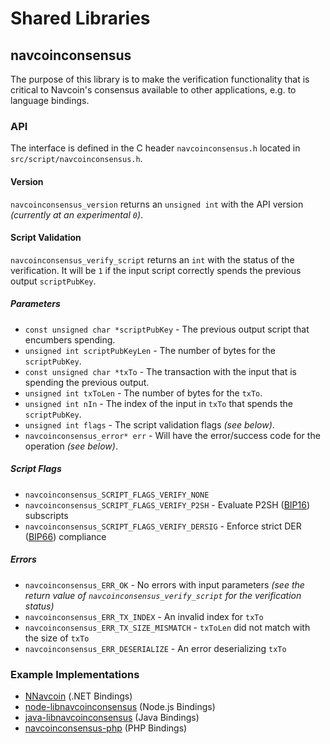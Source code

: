 Shared Libraries
================

## navcoinconsensus

The purpose of this library is to make the verification functionality that is critical to Navcoin's consensus available to other applications, e.g. to language bindings.

### API

The interface is defined in the C header `navcoinconsensus.h` located in  `src/script/navcoinconsensus.h`.

#### Version

`navcoinconsensus_version` returns an `unsigned int` with the API version *(currently at an experimental `0`)*.

#### Script Validation

`navcoinconsensus_verify_script` returns an `int` with the status of the verification. It will be `1` if the input script correctly spends the previous output `scriptPubKey`.

##### Parameters
- `const unsigned char *scriptPubKey` - The previous output script that encumbers spending.
- `unsigned int scriptPubKeyLen` - The number of bytes for the `scriptPubKey`.
- `const unsigned char *txTo` - The transaction with the input that is spending the previous output.
- `unsigned int txToLen` - The number of bytes for the `txTo`.
- `unsigned int nIn` - The index of the input in `txTo` that spends the `scriptPubKey`.
- `unsigned int flags` - The script validation flags *(see below)*.
- `navcoinconsensus_error* err` - Will have the error/success code for the operation *(see below)*.

##### Script Flags
- `navcoinconsensus_SCRIPT_FLAGS_VERIFY_NONE`
- `navcoinconsensus_SCRIPT_FLAGS_VERIFY_P2SH` - Evaluate P2SH ([BIP16](https://github.com/navcoin/bips/blob/master/bip-0016.mediawiki)) subscripts
- `navcoinconsensus_SCRIPT_FLAGS_VERIFY_DERSIG` - Enforce strict DER ([BIP66](https://github.com/navcoin/bips/blob/master/bip-0066.mediawiki)) compliance

##### Errors
- `navcoinconsensus_ERR_OK` - No errors with input parameters *(see the return value of `navcoinconsensus_verify_script` for the verification status)*
- `navcoinconsensus_ERR_TX_INDEX` - An invalid index for `txTo`
- `navcoinconsensus_ERR_TX_SIZE_MISMATCH` - `txToLen` did not match with the size of `txTo`
- `navcoinconsensus_ERR_DESERIALIZE` - An error deserializing `txTo`

### Example Implementations
- [NNavcoin](https://github.com/NicolasDorier/NNavcoin/blob/master/NNavcoin/Script.cs#L814) (.NET Bindings)
- [node-libnavcoinconsensus](https://github.com/bitpay/node-libnavcoinconsensus) (Node.js Bindings)
- [java-libnavcoinconsensus](https://github.com/dexX7/java-libnavcoinconsensus) (Java Bindings)
- [navcoinconsensus-php](https://github.com/Bit-Wasp/navcoinconsensus-php) (PHP Bindings)
